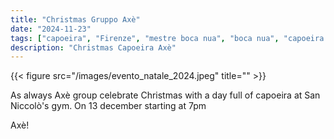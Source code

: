 ```yaml
---
title: "Christmas Gruppo Axè"
date: "2024-11-23"
tags: ["capoeira", "Firenze", "mestre boca nua", "boca nua", "capoeira axè", "zumbi", "roda"]
description: "Christmas Capoeira Axè"
---
```


{{< figure src="/images/evento_natale_2024.jpeg" title="" >}}

As always Axè group celebrate Christmas
with a day full of capoeira at San Niccolò's gym.
On 13 december starting at 7pm

Axè!
